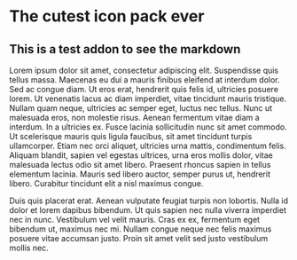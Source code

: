 # The cutest icon pack ever

## This is a test addon to see the markdown

Lorem ipsum dolor sit amet, consectetur adipiscing elit. Suspendisse quis tellus massa. Maecenas eu dui a mauris finibus eleifend at interdum dolor. Sed ac congue diam. Ut eros erat, hendrerit quis felis id, ultricies posuere lorem. Ut venenatis lacus ac diam imperdiet, vitae tincidunt mauris tristique. Nullam quam neque, ultricies ac semper eget, luctus nec tellus. Nunc ut malesuada eros, non molestie risus. Aenean fermentum vitae diam a interdum. In a ultricies ex. Fusce lacinia sollicitudin nunc sit amet commodo. Ut scelerisque mauris quis ligula faucibus, sit amet tincidunt turpis ullamcorper. Etiam nec orci aliquet, ultricies urna mattis, condimentum felis. Aliquam blandit, sapien vel egestas ultrices, urna eros mollis dolor, vitae malesuada lectus odio sit amet libero. Praesent rhoncus sapien in tellus elementum lacinia. Mauris sed libero auctor, semper purus ut, hendrerit libero. Curabitur tincidunt elit a nisl maximus congue.

Duis quis placerat erat. Aenean vulputate feugiat turpis non lobortis. Nulla id dolor et lorem dapibus bibendum. Ut quis sapien nec nulla viverra imperdiet nec in nunc. Vestibulum vel velit mauris. Cras ex ex, fermentum eget bibendum ut, maximus nec mi. Nullam congue neque nec felis maximus posuere vitae accumsan justo. Proin sit amet velit sed justo vestibulum mollis nec.

